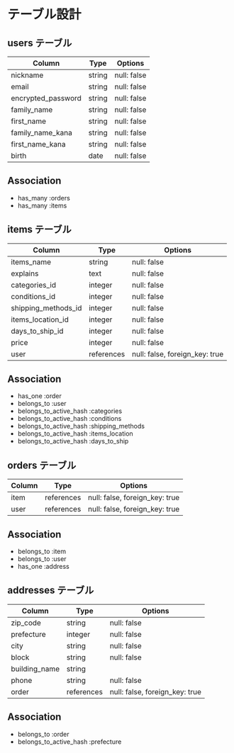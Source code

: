 # テーブル設計

## users テーブル

| Column            | Type   | Options     |
| ----------------- | ------ | ----------- |
| nickname          | string | null: false |
| email             | string | null: false |
| encrypted_password| string | null: false |
| family_name       | string | null: false |
| first_name        | string | null: false |
| family_name_kana  | string | null: false |
| first_name_kana   | string | null: false |
| birth             | date   | null: false |

## Association

- has_many :orders
- has_many :items


## items テーブル

| Column               | Type      | Options                         |
| -------------------- | --------- | ------------------------------- |
| items_name           | string    | null: false                     |
| explains             | text      | null: false                     |
| categories_id        | integer   | null: false                     |
| conditions_id        | integer   | null: false                     |
| shipping_methods_id  | integer   | null: false                     |
| items_location_id    | integer   | null: false                     |
| days_to_ship_id      | integer   | null: false                     |
| price                | integer   | null: false                     |
| user                 | references| null: false, foreign_key: true  |

## Association

- has_one :order
- belongs_to :user
- belongs_to_active_hash :categories
- belongs_to_active_hash :conditions
- belongs_to_active_hash :shipping_methods
- belongs_to_active_hash :items_location
- belongs_to_active_hash :days_to_ship


## orders テーブル

| Column            | Type      | Options                         |
| ----------------- | --------- | ------------------------------- |
| item              | references| null: false, foreign_key: true  |
| user              | references| null: false, foreign_key: true  |

## Association

- belongs_to :item
- belongs_to :user
- has_one :address


## addresses テーブル

| Column            | Type      | Options                         |
| ----------------- | --------- | ------------------------------- |
| zip_code          | string    | null: false                     |
| prefecture        | integer   | null: false                     |
| city              | string    | null: false                     |
| block             | string    | null: false                     |
| building_name     | string    |                       　　　　　　|
| phone             | string    | null: false                     |
| order             | references| null: false, foreign_key: true  |

## Association

- belongs_to :order
- belongs_to_active_hash :prefecture
